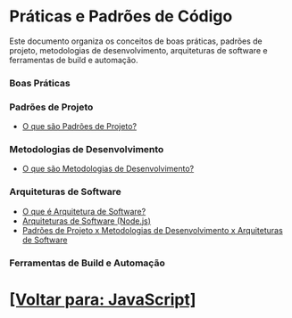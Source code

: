 # Práticas e Padrões de Código

Este documento organiza os conceitos de boas práticas, padrões de projeto, metodologias de desenvolvimento, arquiteturas de software e ferramentas de build e automação.

### Boas Práticas

<!--
- [Código Limpo]()
- [Modularização]()
- [Comentários e Documentação]()
-->

### Padrões de Projeto

- [O que são Padrões de Projeto?](./2-padroes-projeto/1-padroes-projeto.md)
<!--
- [Padrões Comuns (Singletonm Factory, Observer, etc.)]()
- [Aplicação de Padrões em JavaScript]()
-->

### Metodologias de Desenvolvimento

- [O que são Metodologias de Desenvolvimento?](./3-metodologias-desenvolvimento/3-metodologias-desenvolvimento.md)
<!--
- Test-Driven Development (TDD)
- Behavior-Driven Development (BDD)
-->

### Arquiteturas de Software

- [O que é Arquitetura de Software?](./4-arquieturas-software/1-arquitetura-software.md)
- [Arquiteturas de Software (Node.js)](./4-arquiteturas-software/2-arquiteturas-software-node-js.md)
- [Padrões de Projeto x Metodologias de Desenvolvimento x Arquiteturas de Software](./4-arquiteturas-software/3-padroes-projeto-x-metodologias-desenvolvimento-x-arquiteturas-software.md)

### Ferramentas de Build e Automação

<!--
- Webpack
- Babel
- ESLint
- Prettir
-->

# [[Voltar para: JavaScript]](../javascript.md)